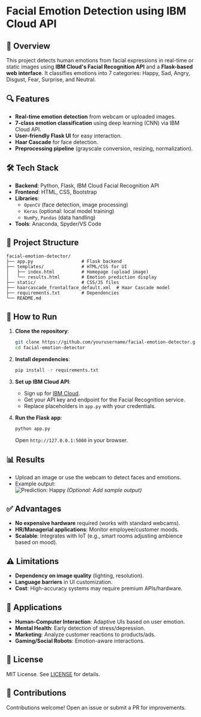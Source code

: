 # Facial Emotion Detection using IBM Cloud API
## 📌 Overview
This project detects human emotions from facial expressions in real-time or static images using **IBM Cloud's Facial Recognition API** and a **Flask-based web interface**. It classifies emotions into 7 categories: Happy, Sad, Angry, Disgust, Fear, Surprise, and Neutral.

## 🔍 Features
- **Real-time emotion detection** from webcam or uploaded images.
- **7-class emotion classification** using deep learning (CNN) via IBM Cloud API.
- **User-friendly Flask UI** for easy interaction.
- **Haar Cascade** for face detection.
- **Preprocessing pipeline** (grayscale conversion, resizing, normalization).

## 🛠️ Tech Stack
- **Backend**: Python, Flask, IBM Cloud Facial Recognition API
- **Frontend**: HTML, CSS, Bootstrap
- **Libraries**: 
  - `OpenCV` (face detection, image processing)
  - `Keras` (optional: local model training)
  - `NumPy`, `Pandas` (data handling)
- **Tools**: Anaconda, Spyder/VS Code

## 📂 Project Structure
```
facial-emotion-detector/
├── app.py                  # Flask backend
├── templates/              # HTML/CSS for UI
│   ├── index.html          # Homepage (upload image)
│   └── results.html        # Emotion prediction display
├── static/                 # CSS/JS files
├── haarcascade_frontalface_default.xml  # Haar Cascade model
├── requirements.txt        # Dependencies
└── README.md
```

## 🚀 How to Run
1. **Clone the repository**:
   ```bash
   git clone https://github.com/yourusername/facial-emotion-detector.git
   cd facial-emotion-detector
   ```

2. **Install dependencies**:
   ```bash
   pip install -r requirements.txt
   ```

3. **Set up IBM Cloud API**:
   - Sign up for [IBM Cloud](https://cloud.ibm.com/).
   - Get your API key and endpoint for the Facial Recognition service.
   - Replace placeholders in `app.py` with your credentials.

4. **Run the Flask app**:
   ```bash
   python app.py
   ```
   Open `http://127.0.0.1:5000` in your browser.

## 📊 Results
- Upload an image or use the webcam to detect faces and emotions.
- Example output:  
  ![Prediction: Happy](prediction_example.png) *(Optional: Add sample output)*

## ✅ Advantages
- **No expensive hardware** required (works with standard webcams).
- **HR/Managerial applications**: Monitor employee/customer moods.
- **Scalable**: Integrates with IoT (e.g., smart rooms adjusting ambience based on mood).

## ⚠️ Limitations
- **Dependency on image quality** (lighting, resolution).
- **Language barriers** in UI customization.
- **Cost**: High-accuracy systems may require premium APIs/hardware.

## 🌟 Applications
- **Human-Computer Interaction**: Adaptive UIs based on user emotion.
- **Mental Health**: Early detection of stress/depression.
- **Marketing**: Analyze customer reactions to products/ads.
- **Gaming/Social Robots**: Emotion-aware interactions.

## 📜 License
MIT License. See [LICENSE](LICENSE) for details.

## 🤝 Contributions
Contributions welcome! Open an issue or submit a PR for improvements.

